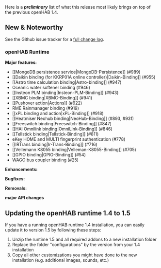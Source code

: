 Here is a _**preliminary**_ list of what this release most likely brings on top of the previous openHAB 1.4.

## New & Noteworthy

See the Github issue tracker for a [full change log](https://github.com/openhab/openhab/issues?milestone=4&page=1&state=closed).

### openHAB Runtime

**Major features:**
* [[MongoDB persistence service|MongoDB-Persistence]] (#989)
* [[Daikin binding (for KKRP01A online controller)|Daikin-Binding]] (#955)
* [[Astro time calculation binding|Astro-binding]] (#947)
* Oceanic water softener binding (#946)
* [[Insteon PLM binding|Insteon-PLM-Binding]] (#943)
* [[XBMC binding|XBMC-Binding]] (#941)
* [[Pushover action|Actions]] (#922)
* RME Rainmanager binding (#919)
* [[xPL binding and action|xPL-Binding]] (#918)
* [[Heatmiser Neohub binding|NeoHub-Binding]] (#893, #931)
* [[Freeswitch binding|Freeswitch-Binding]] (#847)
* [[HAI Omnilink binding|OmniLink-Binding]] (#846)
* [[Tellstick binding|Tellstick-Binding]] (#811)
* eKey HOME and MULTI fingerprint authentication (#778)
* [[IRTrans binding|Ir-Trans-Binding]] (#716)
* [[Vellemann K8055 binding|Velleman-K8055-Binding]] (#705)
* [[GPIO binding|GPIO-Binding]] (#54)
* WAGO bus coupler binding (#25)

**Enhancements:**

**Bugfixes:**

**Removals:**

**major API changes**

## Updating the openHAB runtime 1.4 to 1.5

If you have a running openHAB runtime 1.4 installation, you can easily update it to version 1.5 by following these steps:
 1. Unzip the runtime 1.5 and all required addons to a new installation folder
 1. Replace the folder "configurations" by the version from your 1.4 installation
 1. Copy all other customizations you might have done to the new installation (e.g. additional images, sounds, etc.)